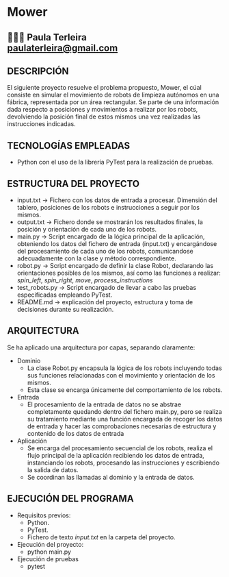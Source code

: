 # Mower
👩🏻‍💻 Paula Terleira                                                          
paulaterleira@gmail.com
---
## DESCRIPCIÓN
El siguiente proyecto resuelve el problema propuesto, Mower, el cúal consiste en simular el movimiento de robots de limpieza autónomos en una fábrica, representada por un área rectangular. Se parte de una información dada respecto a posiciones y movimientos a realizar por los robots, devolviendo la posición final de estos mismos una vez realizadas las instrucciones indicadas.
## TECNOLOGÍAS EMPLEADAS
- Python con el uso de la librería PyTest para la realización de pruebas.
## ESTRUCTURA DEL PROYECTO
- input.txt -> Fichero con los datos de entrada a procesar. Dimensión del tablero, posiciones de los robots e instrucciones a seguir por los mismos.
- output.txt -> Fichero donde se mostrarán los resultados finales, la posición y orientación de cada uno de los robots.
- main.py -> Script encargado de la lógica principal de la aplicación, obteniendo los datos del fichero de entrada (input.txt) y encargándose del procesamiento de cada uno de los robots, comunicandose adecuadamente con la clase y método correspondiente.
- robot.py -> Script encargado de definir la clase Robot, declarando las orientaciones posibles de los mismos, así como las funciones a realizar: *spin_left*, *spin_right*, *move*, *process_instructions*
- test_robots.py -> Script encargado de llevar a cabo las pruebas especificadas empleando PyTest.
- README.md -> explicación del proyecto, estructura y toma de decisiones durante su realización.
## ARQUITECTURA
Se ha aplicado una arquitectura por capas, separando claramente:
- Dominio
  - La clase Robot.py encapsula la lógica de los robots incluyendo todas sus funciones relacionadas con el movimiento y orientación de los mismos.
  - Esta clase se encarga únicamente del comportamiento de los robots.
- Entrada
  - El procesamiento de la entrada de datos no se abstrae completamente quedando dentro del fichero main.py, pero se realiza su tratamiento mediante una función encargada de recoger los datos de entrada y hacer las comprobaciones necesarias de estructura y contenido de los datos de entrada
- Aplicación
  - Se encarga del procesamiento secuencial de los robots, realiza el flujo principal de la aplicación recibiendo los datos de entrada, instanciando los robots, procesando las instrucciones y escribiendo la salida de datos.
  - Se coordinan las llamadas al dominio y la entrada de datos.
## EJECUCIÓN DEL PROGRAMA
- Requisitos previos:
  - Python.
  - PyTest.
  - Fichero de texto *input.txt* en la carpeta del proyecto.
- Ejecución del proyecto:
  - python main.py
- Ejecución de pruebas
  - pytest

